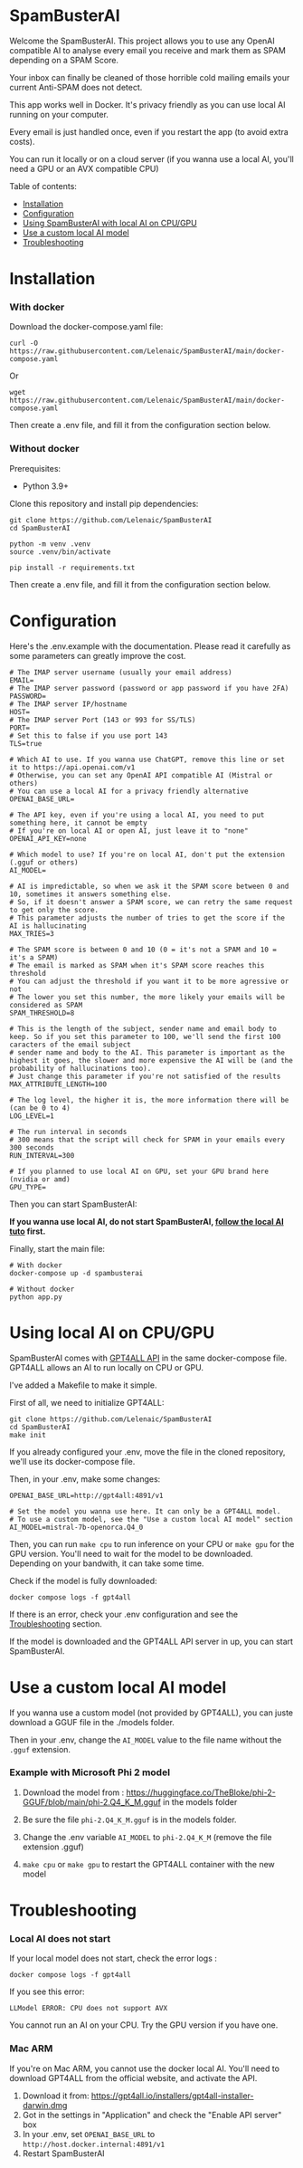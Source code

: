 # SpamBusterAI
Welcome the SpamBusterAI. This project allows you to use any OpenAI compatible AI to analyse every email you receive and mark them as SPAM depending on a SPAM Score.

Your inbox can finally be cleaned of those horrible cold mailing emails your current Anti-SPAM does not detect.

This app works well in Docker. It's privacy friendly as you can use local AI running on your computer.

Every email is just handled once, even if you restart the app (to avoid extra costs).

You can run it locally or on a cloud server (if you wanna use a local AI, you'll need a GPU or an AVX compatible CPU)

Table of contents:
- [Installation](#installation)
- [Configuration](#configuration)
- [Using SpamBusterAI with local AI on CPU/GPU](#using-local-ai-on-cpugpu)
- [Use a custom local AI model](#use-a-custom-local-ai-model)
- [Troubleshooting](#troubleshooting)



# Installation

### With docker

Download the docker-compose.yaml file:

```
curl -O https://raw.githubusercontent.com/Lelenaic/SpamBusterAI/main/docker-compose.yaml
```

Or

```
wget https://raw.githubusercontent.com/Lelenaic/SpamBusterAI/main/docker-compose.yaml
```

Then create a .env file, and fill it from the configuration section below.


### Without docker

Prerequisites:
- Python 3.9+

Clone this repository and install pip dependencies:
```
git clone https://github.com/Lelenaic/SpamBusterAI
cd SpamBusterAI

python -m venv .venv
source .venv/bin/activate

pip install -r requirements.txt
```

Then create a .env file, and fill it from the configuration section below.


# Configuration

Here's the .env.example with the documentation. Please read it carefully as some parameters can greatly improve the cost.

```
# The IMAP server username (usually your email address)
EMAIL=
# The IMAP server password (password or app password if you have 2FA)
PASSWORD=
# The IMAP server IP/hostname
HOST=
# The IMAP server Port (143 or 993 for SS/TLS)
PORT=
# Set this to false if you use port 143
TLS=true

# Which AI to use. If you wanna use ChatGPT, remove this line or set it to https://api.openai.com/v1
# Otherwise, you can set any OpenAI API compatible AI (Mistral or others)
# You can use a local AI for a privacy friendly alternative
OPENAI_BASE_URL=

# The API key, even if you're using a local AI, you need to put something here, it cannot be empty
# If you're on local AI or open AI, just leave it to "none"
OPENAI_API_KEY=none

# Which model to use? If you're on local AI, don't put the extension (.gguf or others)
AI_MODEL=

# AI is impredictable, so when we ask it the SPAM score between 0 and 10, sometimes it answers something else.
# So, if it doesn't answer a SPAM score, we can retry the same request to get only the score.
# This parameter adjusts the number of tries to get the score if the AI is hallucinating
MAX_TRIES=3

# The SPAM score is between 0 and 10 (0 = it's not a SPAM and 10 = it's a SPAM)
# The email is marked as SPAM when it's SPAM score reaches this threshold
# You can adjust the threshold if you want it to be more agressive or not
# The lower you set this number, the more likely your emails will be considered as SPAM
SPAM_THRESHOLD=8

# This is the length of the subject, sender name and email body to keep. So if you set this parameter to 100, we'll send the first 100 caracters of the email subject
# sender name and body to the AI. This parameter is important as the highest it goes, the slower and more expensive the AI will be (and the probability of hallucinations too).
# Just change this parameter if you're not satisfied of the results
MAX_ATTRIBUTE_LENGTH=100

# The log level, the higher it is, the more information there will be (can be 0 to 4)
LOG_LEVEL=1

# The run interval in seconds
# 300 means that the script will check for SPAM in your emails every 300 seconds
RUN_INTERVAL=300

# If you planned to use local AI on GPU, set your GPU brand here (nvidia or amd)
GPU_TYPE=
```

Then you can start SpamBusterAI:

**If you wanna use local AI, do not start SpamBusterAI, [follow the local AI tuto](#using-local-ai-on-cpugpu) first.**

Finally, start the main file:
```
# With docker
docker-compose up -d spambusterai

# Without docker
python app.py
```

# Using local AI on CPU/GPU

SpamBusterAI comes with [GPT4ALL API](https://github.com/nomic-ai/gpt4all) in the same docker-compose file. GPT4ALL allows an AI to run locally on CPU or GPU.

I've added a Makefile to make it simple.

First of all, we need to initialize GPT4ALL:
```
git clone https://github.com/Lelenaic/SpamBusterAI
cd SpamBusterAI
make init
```

If you already configured your .env, move the file in the cloned repository, we'll use its docker-compose file.

Then, in your .env, make some changes:
```
OPENAI_BASE_URL=http://gpt4all:4891/v1

# Set the model you wanna use here. It can only be a GPT4ALL model.
# To use a custom model, see the "Use a custom local AI model" section
AI_MODEL=mistral-7b-openorca.Q4_0
```
 

Then, you can run `make cpu` to run inference on your CPU or `make gpu` for the GPU version.
You'll need to wait for the model to be downloaded. Depending on your bandwith, it can take some time.

Check if the model is fully downloaded:
```
docker compose logs -f gpt4all
```

If there is an error, check your .env configuration and see the [Troubleshooting](#troubleshooting) section. 

If the model is downloaded and the GPT4ALL API server in up, you can start SpamBusterAI.


# Use a custom local AI model
If you wanna use a custom model (not provided by GPT4ALL), you can juste download a GGUF file in the ./models folder.

Then in your .env, change the `AI_MODEL` value to the file name without the `.gguf` extension.

### Example with Microsoft Phi 2 model

1. Download the model from : https://huggingface.co/TheBloke/phi-2-GGUF/blob/main/phi-2.Q4_K_M.gguf in the models folder

2. Be sure the file `phi-2.Q4_K_M.gguf` is in the models folder.

3. Change the .env variable `AI_MODEL` to `phi-2.Q4_K_M` (remove the file extension .gguf)

4. `make cpu` or `make gpu` to restart the GPT4ALL container with the new model


# Troubleshooting

### Local AI does not start

If your local model does not start, check the error logs :
```
docker compose logs -f gpt4all
```

If you see this error:
```
LLModel ERROR: CPU does not support AVX
```

You cannot run an AI on your CPU. Try the GPU version if you have one.


### Mac ARM

If you're on Mac ARM, you cannot use the docker local AI.
You'll need to download GPT4ALL from the official website, and activate the API.

1. Download it from: https://gpt4all.io/installers/gpt4all-installer-darwin.dmg
2. Got in the settings in "Application" and check the "Enable API server" box
3. In your .env, set `OPENAI_BASE_URL` to `http://host.docker.internal:4891/v1`
4. Restart SpamBusterAI
